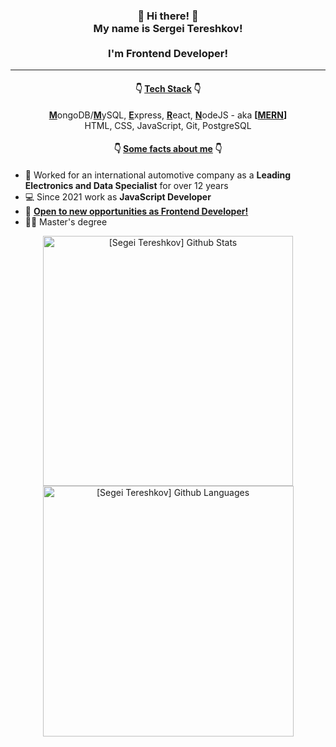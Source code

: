 <h3 align="center"> 👋 Hi there! 👋 
  <br/>
  My name is Sergei Tereshkov!
  <br/>
  <br/>
  I'm Frontend Developer!
</h3>

---

<h4 align="center">👇 <ins>Tech Stack</ins> 👇</h4>

<p align="center">
  <b><ins>M</ins></b>ongoDB/<b><ins>M</ins></b>ySQL, <b><ins>E</ins></b>xpress, <b><ins>R</ins></b>eact, <b><ins>N</ins></b>odeJS - aka <b>[<ins>MERN</ins>]</b>
  <br/>
  HTML, CSS, JavaScript, Git, PostgreSQL
</p>

<h4 align="center">👇 <ins>Some facts about me</ins> 👇</h4>

- 🔭 Worked for an international automotive company as a <b>Leading Electronics and Data Specialist</b> for over 12 years
- 💻 Since 2021 work as <strong>JavaScript Developer</strong>
- 🌱 <b><ins>Open to new opportunities as Frontend Developer!</ins></b>
- 👨‍🎓 Master's degree
<p align="center">
  <img align="center" width="400px" alt="[Segei Tereshkov] Github Stats"     src="https://github-readme-stats.vercel.app/api?username=teratron-git&show_icons=true&hide_border=false&count_private=true&theme=merko&include_all_commits=true&line_height=19" />
  <img align="center" width="401px" alt="[Segei Tereshkov] Github Languages" src="https://github-readme-stats.vercel.app/api/top-langs/?username=teratron-git&hide_border=false&layout=compact&theme=merko&card_width=465" />
</p>
